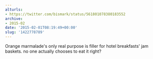 ```yaml
---
alturls:
- https://twitter.com/bismark/status/561801078380183552
archive:
- 2015-02
date: '2015-02-01T08:19:49+00:00'
slug: '1422778789'
---
```


Orange marmalade's only real purpose is filler for hotel breakfasts' jam baskets. no one actually chooses to eat it right?

